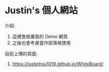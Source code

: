 # Justin's 個人網站
介紹:
1. 這裡會放置我的 Demo 網頁
2. 之後也會考慮當作部落格使用

目前上傳的頁面:
1. https://justinhsu1019.github.io/WhiteBoard/
